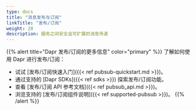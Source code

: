 ```yaml
---
type: docs
title: "消息发布与订阅"
linkTitle: "发布/订阅"
weight: 20
description: 服务之间安全且可扩展的消息传递
---
```


{{% alert title="Dapr 发布/订阅的更多信息" color="primary" %}}
了解如何使用 Dapr 进行发布/订阅：
- 试试 [发布/订阅快速入门]({{< ref pubsub-quickstart.md >}})。
- 通过支持的 [Dapr SDKs]({{< ref sdks >}}) 探索发布/订阅功能。
- 查看 [发布/订阅 API 参考文档]({{< ref pubsub_api.md >}})。
- 浏览支持的 [发布/订阅组件说明]({{< ref supported-pubsub >}})。
{{% /alert %}}